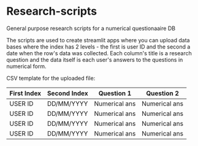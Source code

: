 # Research-scripts
General purpose research scripts for a numerical questionaaire DB

The scripts are used to create streamlit apps where you can upload data bases where the index has 2 levels - the first is user ID and the second a date when the row's data was collected. Each column's title is a research question and the data itself is each user's answers to the questions in numerical form.


CSV template for the uploaded file:

| First Index   | Second Index  | Question 1    | Question 2    | 
| ------------- | ------------- | ------------- | ------------- | 
| USER ID       | DD/MM/YYYY    | Numerical ans | Numerical ans |
| USER ID       | DD/MM/YYYY    | Numerical ans | Numerical ans |
| USER ID       | DD/MM/YYYY    | Numerical ans | Numerical ans |
| USER ID       | DD/MM/YYYY    | Numerical ans | Numerical ans |
